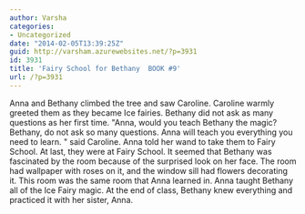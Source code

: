 ```yaml
---
author: Varsha
categories:
- Uncategorized
date: "2014-02-05T13:39:25Z"
guid: http://varsham.azurewebsites.net/?p=3931
id: 3931
title: 'Fairy School for Bethany  BOOK #9'
url: /?p=3931
---
```


Anna and Bethany climbed the tree and saw Caroline. Caroline warmly greeted them as they became Ice fairies. Bethany did not ask as many questions as her first time.  "Anna, would you teach Bethany the magic? Bethany, do not ask so many questions. Anna will teach you everything you need to learn. " said Caroline. Anna told her wand to take them to Fairy School. At last, they were at Fairy School. It seemed that Bethany was fascinated by the room because of the surprised look on her face. The room had wallpaper with roses on it, and the window sill had flowers decorating it. This room was the same room that Anna learned in. Anna taught Bethany all of the Ice Fairy magic. At the end of class, Bethany knew everything and practiced it with her sister, Anna.